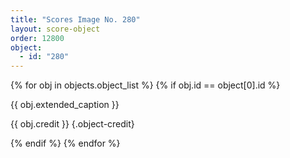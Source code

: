 ```yaml
---
title: "Scores Image No. 280"
layout: score-object
order: 12800
object:
  - id: "280"
---
```


{% for obj in objects.object_list %}
{% if obj.id == object[0].id %}

{{ obj.extended_caption }}

{{ obj.credit }} {.object-credit}

{% endif %}
{% endfor %}
